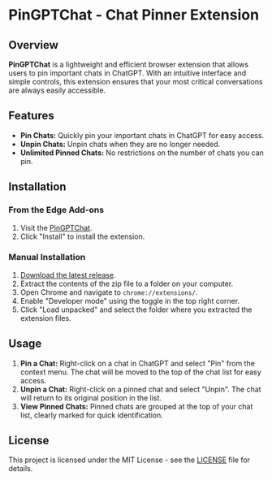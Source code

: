 # PinGPTChat - Chat Pinner Extension

## Overview

**PinGPTChat** is a lightweight and efficient browser extension that allows users to pin important chats in ChatGPT. With an intuitive interface and simple controls, this extension ensures that your most critical conversations are always easily accessible.

## Features

- **Pin Chats:** Quickly pin your important chats in ChatGPT for easy access.
- **Unpin Chats:** Unpin chats when they are no longer needed.
- **Unlimited Pinned Chats:** No restrictions on the number of chats you can pin.

## Installation

### From the Edge Add-ons

1. Visit the [PinGPTChat](https://microsoftedge.microsoft.com/addons/detail/pingptchat/dcilfeialhablfeimfamjmfpohpccbeg).
2. Click "Install" to install the extension.

### Manual Installation

1. [Download the latest release](https://github.com/enoobis/PinGPTChat/releases).
2. Extract the contents of the zip file to a folder on your computer.
3. Open Chrome and navigate to `chrome://extensions/`.
4. Enable "Developer mode" using the toggle in the top right corner.
5. Click "Load unpacked" and select the folder where you extracted the extension files.

## Usage

1. **Pin a Chat:** Right-click on a chat in ChatGPT and select "Pin" from the context menu. The chat will be moved to the top of the chat list for easy access.
2. **Unpin a Chat:** Right-click on a pinned chat and select "Unpin". The chat will return to its original position in the list.
3. **View Pinned Chats:** Pinned chats are grouped at the top of your chat list, clearly marked for quick identification.

## License

This project is licensed under the MIT License - see the [LICENSE](LICENSE) file for details.

